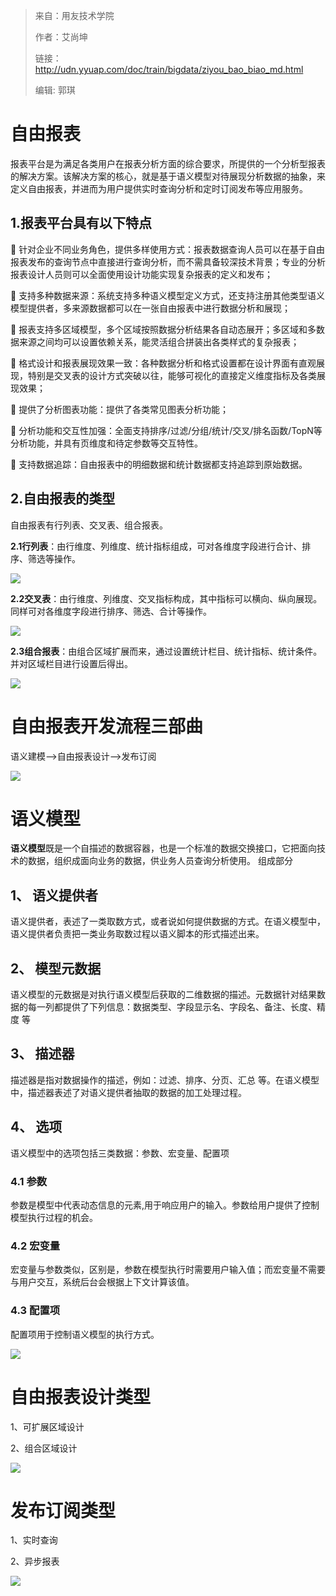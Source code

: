 > 来自：用友技术学院
> 
> 作者：艾尚坤
> 
> 链接：http://udn.yyuap.com/doc/train/bigdata/ziyou_bao_biao_md.html
> 
> 编辑: 郭琪

# 自由报表

报表平台是为满足各类用户在报表分析方面的综合要求，所提供的一个分析型报表的解决方案。该解决方案的核心，就是基于语义模型对待展现分析数据的抽象，来定义自由报表，并进而为用户提供实时查询分析和定时订阅发布等应用服务。

## 1.报表平台具有以下特点

    针对企业不同业务角色，提供多样使用方式：报表数据查询人员可以在基于自由报表发布的查询节点中直接进行查询分析，而不需具备较深技术背景；专业的分析报表设计人员则可以全面使用设计功能实现复杂报表的定义和发布；

    支持多种数据来源：系统支持多种语义模型定义方式，还支持注册其他类型语义模型提供者，多来源数据都可以在一张自由报表中进行数据分析和展现；

    报表支持多区域模型，多个区域按照数据分析结果各自动态展开；多区域和多数据来源之间均可以设置依赖关系，能灵活组合拼装出各类样式的复杂报表；

    格式设计和报表展现效果一致：各种数据分析和格式设置都在设计界面有直观展现，特别是交叉表的设计方式突破以往，能够可视化的直接定义维度指标及各类展现效果；

    提供了分析图表功能：提供了各类常见图表分析功能；

    分析功能和交互性加强：全面支持排序\/过滤\/分组\/统计\/交叉\/排名函数\/TopN等分析功能，并具有页维度和待定参数等交互特性。

    支持数据追踪：自由报表中的明细数据和统计数据都支持追踪到原始数据。

## 2.自由报表的类型

自由报表有行列表、交叉表、组合报表。

**2.1行列表**：由行维度、列维度、统计指标组成，可对各维度字段进行合计、排序、筛选等操作。

![](QQ图片20161129111415.png)

**2.2交叉表**：由行维度、列维度、交叉指标构成，其中指标可以横向、纵向展现。同样可对各维度字段进行排序、筛选、合计等操作。

![](QQ图片20161129111512.png)

**2.3组合报表**：由组合区域扩展而来，通过设置统计栏目、统计指标、统计条件。并对区域栏目进行设置后得出。

![](QQ图片20161129111554.png)

# 自由报表开发流程三部曲

语义建模——&gt;自由报表设计——&gt;发布订阅

![](QQ图片20161129112818.png)

# 语义模型

**语义模型**既是一个自描述的数据容器，也是一个标准的数据交换接口，它把面向技术的数据，组织成面向业务的数据，供业务人员查询分析使用。
组成部分

## 1、    语义提供者

语义提供者，表述了一类取数方式，或者说如何提供数据的方式。在语义模型中，语义提供者负责把一类业务取数过程以语义脚本的形式描述出来。

## 2、    模型元数据

语义模型的元数据是对执行语义模型后获取的二维数据的描述。元数据针对结果数据的每一列都提供了下列信息：数据类型、字段显示名、字段名、备注、长度、精度 等

## 3、    描述器

描述器是指对数据操作的描述，例如：过滤、排序、分页、汇总 等。在语义模型中，描述器表述了对语义提供者抽取的数据的加工处理过程。

## 4、    选项

语义模型中的选项包括三类数据：参数、宏变量、配置项

### 4.1    参数

参数是模型中代表动态信息的元素,用于响应用户的输入。参数给用户提供了控制模型执行过程的机会。

### 4.2    宏变量

宏变量与参数类似，区别是，参数在模型执行时需要用户输入值；而宏变量不需要与用户交互，系统后台会根据上下文计算该值。

### 4.3    配置项

配置项用于控制语义模型的执行方式。

![](QQ图片20161129140736.png)

# 自由报表设计类型

1、可扩展区域设计

2、组合区域设计

![](QQ图片20161129140912.png)

# 发布订阅类型

1、实时查询

2、异步报表

![](QQ图片20161129141010.png)

